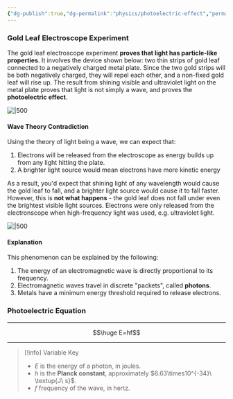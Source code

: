 ```yaml
---
{"dg-publish":true,"dg-permalink":"physics/photoelectric-effect","permalink":"/physics/photoelectric-effect/"}
---
```



### Gold Leaf Electroscope Experiment
The gold leaf electroscope experiment **proves that light has particle-like properties**. It involves the device shown below: two thin strips of gold leaf connected to a negatively charged metal plate. Since the two gold strips will be both negatively charged, they will repel each other, and a non-fixed gold leaf will rise up. The result from shining visible and ultraviolet light on the metal plate proves that light is not simply a wave, and proves the **photoelectric effect**.

![|500](https://cdn.savemyexams.co.uk/cdn-cgi/image/w=1920,f=auto/uploads/2021/05/22.1-Photoelectric-Experiment-1.png)

#### Wave Theory Contradiction
Using the theory of light being a wave, we can expect that:

1. Electrons will be released from the electroscope as energy builds up from any light hitting the plate.
2. A brighter light source would mean electrons have more kinetic energy

As a result, you'd expect that shining light of any wavelength would cause the gold leaf to fall, and a brighter light source would cause it to fall faster. However, this is **not what happens** - the gold leaf does not fall under even the brightest visible light sources. Electrons were only released from the electronscope when high-frequency light was used, e.g. ultraviolet light.

![|500](https://cdn.savemyexams.co.uk/cdn-cgi/image/w=1920,f=auto/uploads/2021/05/22.1-Photoelectric-Experiment-2.png)

#### Explanation
This phenomenon can be explained by the following:

1. The energy of an electromagnetic wave is directly proportional to its frequency.
2. Electromagnetic waves travel in discrete "packets", called **photons**.
3. Metals have a minimum energy threshold required to release electrons.

### Photoelectric Equation

---

$$\huge E=hf$$

---

> [!info] Variable Key
> 
> - $E$ is the energy of a photon, in joules.
> - $h$ is the **Planck constant**, approximately $6.63\times10^{-34}\ \textup{J\ s}$.
> - $f$ frequency of the wave, in hertz.
